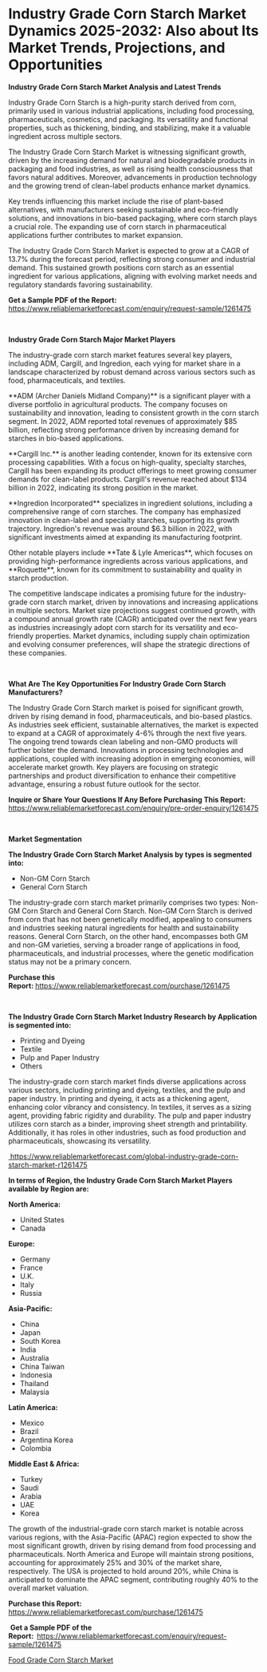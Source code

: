 <p><h1>Industry Grade Corn Starch Market Dynamics 2025-2032: Also about Its Market Trends, Projections, and Opportunities</h1></p><p><strong>Industry Grade Corn Starch Market Analysis and Latest Trends</strong></p>
<p><p>Industry Grade Corn Starch is a high-purity starch derived from corn, primarily used in various industrial applications, including food processing, pharmaceuticals, cosmetics, and packaging. Its versatility and functional properties, such as thickening, binding, and stabilizing, make it a valuable ingredient across multiple sectors.</p><p>The Industry Grade Corn Starch Market is witnessing significant growth, driven by the increasing demand for natural and biodegradable products in packaging and food industries, as well as rising health consciousness that favors natural additives. Moreover, advancements in production technology and the growing trend of clean-label products enhance market dynamics.</p><p>Key trends influencing this market include the rise of plant-based alternatives, with manufacturers seeking sustainable and eco-friendly solutions, and innovations in bio-based packaging, where corn starch plays a crucial role. The expanding use of corn starch in pharmaceutical applications further contributes to market expansion. </p><p>The Industry Grade Corn Starch Market is expected to grow at a CAGR of 13.7% during the forecast period, reflecting strong consumer and industrial demand. This sustained growth positions corn starch as an essential ingredient for various applications, aligning with evolving market needs and regulatory standards favoring sustainability.</p></p>
<p><strong>Get a Sample PDF of the Report:&nbsp;</strong> <a href="https://www.reliablemarketforecast.com/enquiry/request-sample/1261475?utm_campaign=1893&utm_medium=2&utm_source=Github&utm_content=ia&utm_term=02022025&utm_id=industry-grade-corn-starch">https://www.reliablemarketforecast.com/enquiry/request-sample/1261475</a></p>
<p>&nbsp;</p>
<p><strong>Industry Grade Corn Starch Major Market Players</strong></p>
<p><p>The industry-grade corn starch market features several key players, including ADM, Cargill, and Ingredion, each vying for market share in a landscape characterized by robust demand across various sectors such as food, pharmaceuticals, and textiles.</p><p>**ADM (Archer Daniels Midland Company)** is a significant player with a diverse portfolio in agricultural products. The company focuses on sustainability and innovation, leading to consistent growth in the corn starch segment. In 2022, ADM reported total revenues of approximately $85 billion, reflecting strong performance driven by increasing demand for starches in bio-based applications.</p><p>**Cargill Inc.** is another leading contender, known for its extensive corn processing capabilities. With a focus on high-quality, specialty starches, Cargill has been expanding its product offerings to meet growing consumer demands for clean-label products. Cargill's revenue reached about $134 billion in 2022, indicating its strong position in the market.</p><p>**Ingredion Incorporated** specializes in ingredient solutions, including a comprehensive range of corn starches. The company has emphasized innovation in clean-label and specialty starches, supporting its growth trajectory. Ingredion's revenue was around $6.3 billion in 2022, with significant investments aimed at expanding its manufacturing footprint.</p><p>Other notable players include **Tate & Lyle Americas**, which focuses on providing high-performance ingredients across various applications, and **Roquette**, known for its commitment to sustainability and quality in starch production.</p><p>The competitive landscape indicates a promising future for the industry-grade corn starch market, driven by innovations and increasing applications in multiple sectors. Market size projections suggest continued growth, with a compound annual growth rate (CAGR) anticipated over the next few years as industries increasingly adopt corn starch for its versatility and eco-friendly properties. Market dynamics, including supply chain optimization and evolving consumer preferences, will shape the strategic directions of these companies.</p></p>
<p>&nbsp;</p>
<p><strong>What Are The Key Opportunities For Industry Grade Corn Starch Manufacturers?</strong></p>
<p><p>The Industry Grade Corn Starch market is poised for significant growth, driven by rising demand in food, pharmaceuticals, and bio-based plastics. As industries seek efficient, sustainable alternatives, the market is expected to expand at a CAGR of approximately 4-6% through the next five years. The ongoing trend towards clean labeling and non-GMO products will further bolster the demand. Innovations in processing technologies and applications, coupled with increasing adoption in emerging economies, will accelerate market growth. Key players are focusing on strategic partnerships and product diversification to enhance their competitive advantage, ensuring a robust future outlook for the sector.</p></p>
<p><strong>Inquire or Share Your Questions If Any Before Purchasing This Report:</strong> <a href="https://www.reliablemarketforecast.com/enquiry/pre-order-enquiry/1261475?utm_campaign=1893&utm_medium=2&utm_source=Github&utm_content=ia&utm_term=02022025&utm_id=industry-grade-corn-starch">https://www.reliablemarketforecast.com/enquiry/pre-order-enquiry/1261475</a></p>
<p>&nbsp;</p>
<p><strong>Market Segmentation</strong></p>
<p><strong>The Industry Grade Corn Starch Market Analysis by types is segmented into:</strong></p>
<p><ul><li>Non-GM Corn Starch</li><li>General Corn Starch</li></ul></p>
<p><p>The industry-grade corn starch market primarily comprises two types: Non-GM Corn Starch and General Corn Starch. Non-GM Corn Starch is derived from corn that has not been genetically modified, appealing to consumers and industries seeking natural ingredients for health and sustainability reasons. General Corn Starch, on the other hand, encompasses both GM and non-GM varieties, serving a broader range of applications in food, pharmaceuticals, and industrial processes, where the genetic modification status may not be a primary concern.</p></p>
<p><strong>Purchase this Report:&nbsp;</strong><a href="https://www.reliablemarketforecast.com/purchase/1261475?utm_campaign=1893&utm_medium=2&utm_source=Github&utm_content=ia&utm_term=02022025&utm_id=industry-grade-corn-starch">https://www.reliablemarketforecast.com/purchase/1261475</a></p>
<p>&nbsp;</p>
<p><strong>The Industry Grade Corn Starch Market Industry Research by Application is segmented into:</strong></p>
<p><ul><li>Printing and Dyeing</li><li>Textile</li><li>Pulp and Paper Industry</li><li>Others</li></ul></p>
<p><p>The industry-grade corn starch market finds diverse applications across various sectors, including printing and dyeing, textiles, and the pulp and paper industry. In printing and dyeing, it acts as a thickening agent, enhancing color vibrancy and consistency. In textiles, it serves as a sizing agent, providing fabric rigidity and durability. The pulp and paper industry utilizes corn starch as a binder, improving sheet strength and printability. Additionally, it has roles in other industries, such as food production and pharmaceuticals, showcasing its versatility.</p></p>
<p><a href="https://www.reliablemarketforecast.com/global-industry-grade-corn-starch-market-r1261475?utm_campaign=1893&utm_medium=2&utm_source=Github&utm_content=ia&utm_term=02022025&utm_id=industry-grade-corn-starch">&nbsp;https://www.reliablemarketforecast.com/global-industry-grade-corn-starch-market-r1261475</a></p>
<p><strong>In terms of Region, the Industry Grade Corn Starch Market Players available by Region are:</strong></p>
<p>
    <p> <strong> North America: </strong>
        <ul>
            <li>United States</li>
            <li>Canada</li>
        </ul>
        </p> 
    <p> <strong> Europe: </strong>
        <ul>
            <li>Germany</li>
            <li>France</li>
            <li>U.K.</li>
            <li>Italy</li>
            <li>Russia</li>
        </ul>
        </p> 
    <p> <strong> Asia-Pacific: </strong>
        <ul>
            <li>China</li>
            <li>Japan</li>
            <li>South Korea</li>
            <li>India</li>
            <li>Australia</li>
            <li>China Taiwan</li>
            <li>Indonesia</li>
            <li>Thailand</li>
            <li>Malaysia</li>
        </ul>
        </p> 
    <p> <strong> Latin America: </strong>
        <ul>
            <li>Mexico</li>
            <li>Brazil</li>
            <li>Argentina Korea</li>
            <li>Colombia</li>
        </ul>
        </p> 
    <p> <strong> Middle East & Africa: </strong>
        <ul>
            <li>Turkey</li>
            <li>Saudi</li>
            <li>Arabia</li>
            <li>UAE</li>
            <li>Korea</li>
        </ul>
    </p>
    </p>
<p><p>The growth of the industrial-grade corn starch market is notable across various regions, with the Asia-Pacific (APAC) region expected to show the most significant growth, driven by rising demand from food processing and pharmaceuticals. North America and Europe will maintain strong positions, accounting for approximately 25% and 30% of the market share, respectively. The USA is projected to hold around 20%, while China is anticipated to dominate the APAC segment, contributing roughly 40% to the overall market valuation.</p></p>
<p><strong>Purchase this Report: </strong><a href="https://www.reliablemarketforecast.com/purchase/1261475?utm_campaign=1893&utm_medium=2&utm_source=Github&utm_content=ia&utm_term=02022025&utm_id=industry-grade-corn-starch">https://www.reliablemarketforecast.com/purchase/1261475</a></p>
<p>&nbsp;<strong>Get a Sample PDF of the Report:&nbsp;&nbsp;</strong><a href="https://www.reliablemarketforecast.com/enquiry/request-sample/1261475?utm_campaign=1893&utm_medium=2&utm_source=Github&utm_content=ia&utm_term=02022025&utm_id=industry-grade-corn-starch">https://www.reliablemarketforecast.com/enquiry/request-sample/1261475</a></p>
<p><strong></strong></p>
<p><p><a href="https://github.com/PeterParrish5/Market-Research-Report-List-7/blob/main/food-grade-corn-starch-market.md?utm_campaign=1893&utm_medium=2&utm_source=Github&utm_content=ia&utm_term=02022025&utm_id=industry-grade-corn-starch">Food Grade Corn Starch Market</a></p></p>